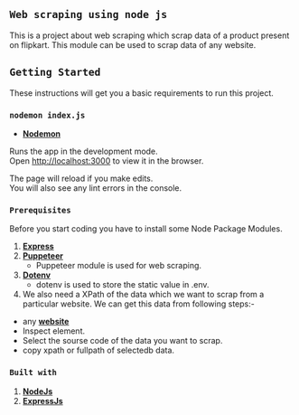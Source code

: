 ## `Web scraping using node js`
This is a project about web scraping which scrap data of a product present on flipkart. This module can be used to scrap data of any website.

## `Getting Started`
These instructions will get you a basic requirements to run this project.
### `nodemon index.js`
- [**Nodemon**](https://www.npmjs.com/package/nodemon)

Runs the app in the development mode.<br />
Open [http://localhost:3000](http://localhost:3000) to view it in the browser.

The page will reload if you make edits.<br />
You will also see any lint errors in the console.

### `Prerequisites`
Before you start coding you have to install some Node Package Modules.
1. [**Express**](https://www.npmjs.com/package/express)
2. [**Puppeteer**](https://www.npmjs.com/package/puppeteer)
   - Puppeteer module is used for web scraping.
3. [**Dotenv**](https://www.npmjs.com/package/dotenv)
   - dotenv is used to store the static value in .env.
 4. We also need a XPath of the data which we want to scrap from a particular website. We can get this data from following steps:-
   - any [**website**](https://www.flipkart.com/realme-5i-forest-green-128-gb/p/itmdac0da867a9fa?pid=MOBFP6W53WMJVX7G&lid=LSTMOBFP6W53WMJVX7G3CHKF8&marketplace=FLIPKART&srno=b_1_1&otracker=nmenu_sub_Electronics_0_Realme&fm=organic&iid=92ebef3a-61fd-496c-a8d6-7e785535976d.MOBFP6W53WMJVX7G.SEARCH&ppt=browse&ppn=browse&ssid=y6l45s45cw0000001585210155081)
   - Inspect element.
   - Select the sourse code of the data you want to scrap.
   - copy xpath or fullpath of selectedb data.

### `Built with`
1. [**NodeJs**](https://nodejs.org/en/docs/)
2. [**ExpressJs**](https://devdocs.io/express/)

